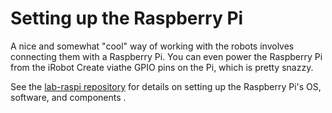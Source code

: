 

# Setting up the Raspberry Pi

A nice and somewhat "cool" way of working with the robots involves connecting them with a Raspberry Pi.
You can even power the Raspberry Pi from the iRobot Create viathe GPIO pins on the Pi, which is pretty snazzy.

See the [lab-raspi repository](https://github.com/rldotai/lab-raspi) for details on setting up the Raspberry Pi's OS, software, and components .

